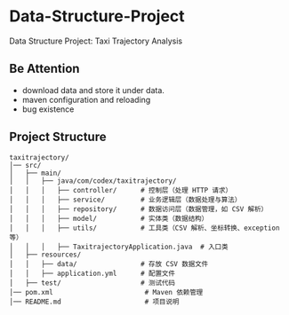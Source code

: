 # Data-Structure-Project
Data Structure Project: Taxi Trajectory Analysis

## Be Attention
- download data and store it under data.
- maven configuration and reloading
- bug existence

## Project Structure
```text
taxitrajectory/
│── src/
│   ├── main/
│   │   ├── java/com/codex/taxitrajectory/
│   │   │   ├── controller/      # 控制层（处理 HTTP 请求）
│   │   │   ├── service/         # 业务逻辑层（数据处理与算法）
│   │   │   ├── repository/      # 数据访问层（数据管理，如 CSV 解析）
│   │   │   ├── model/           # 实体类（数据结构）
│   │   │   ├── utils/           # 工具类（CSV 解析、坐标转换、exception等） 
│   │   │   ├── TaxitrajectoryApplication.java  # 入口类
│   ├── resources/
│   │   ├── data/                # 存放 CSV 数据文件
│   │   ├── application.yml      # 配置文件
│   ├── test/                    # 测试代码
│── pom.xml                       # Maven 依赖管理
│── README.md                     # 项目说明
```